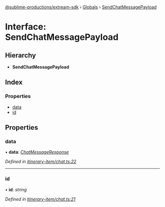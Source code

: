 [@sublime-productions/extream-sdk](../README.md) › [Globals](../globals.md) › [SendChatMessagePayload](sendchatmessagepayload.md)

# Interface: SendChatMessagePayload

## Hierarchy

* **SendChatMessagePayload**

## Index

### Properties

* [data](sendchatmessagepayload.md#data)
* [id](sendchatmessagepayload.md#id)

## Properties

###  data

• **data**: *[ChatMessageResponse](chatmessageresponse.md)*

*Defined in [itinerary-item/chat.ts:22](https://github.com/Extream-SaaS/ex-sdk/blob/be861a6/src/itinerary-item/chat.ts#L22)*

___

###  id

• **id**: *string*

*Defined in [itinerary-item/chat.ts:21](https://github.com/Extream-SaaS/ex-sdk/blob/be861a6/src/itinerary-item/chat.ts#L21)*
